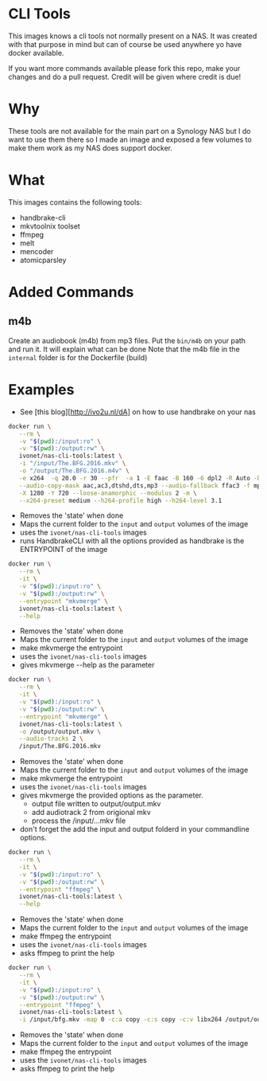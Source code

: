 # CLI Tools

This images knows a cli tools not normally present on a NAS.
It was created with that purpose in mind but can of course be used anywhere yo have docker available.

If you want more commands available please fork this repo, make your changes and do a pull request.
Credit will be given where credit is due!

# Why

These tools are not available for the main part on a Synology NAS
but I do want to use them there
so I made an image and exposed a few volumes to make them 
work as my NAS does support docker.

# What

This images contains the following tools:

* handbrake-cli
* mkvtoolnix toolset
* ffmpeg
* melt
* mencoder
* atomicparsley

# Added Commands

## m4b

Create an audiobook (m4b) from mp3 files.
Put the `bin/m4b` on your path and run it. It will explain what can be done
Note that the m4b file in the `internal` folder is for the Dockerfile (build)


# Examples

* See [this blog][http://ivo2u.nl/dA] on how to use handbrake on your nas

```bash
docker run \
   --rm \
   -v "$(pwd):/input:ro" \
   -v "$(pwd):/output:rw" \
   ivonet/nas-cli-tools:latest \
   -i "/input/The.BFG.2016.mkv" \
   -o "/output/The.BFG.2016.m4v" \
   -e x264  -q 20.0 -r 30 --pfr  -a 1 -E faac -B 160 -6 dpl2 -R Auto -D 0.0 \
   --audio-copy-mask aac,ac3,dtshd,dts,mp3 --audio-fallback ffac3 -f mp4 \
   -X 1280 -Y 720 --loose-anamorphic --modulus 2 -m \
   --x264-preset medium --h264-profile high --h264-level 3.1
```

* Removes the 'state' when done
* Maps the current folder to the `input` and `output` volumes of the image
* uses the `ivonet/nas-cli-tools` images
* runs HandbrakeCLI with all the options provided as handbrake is the ENTRYPOINT of the image


```bash
docker run \
   --rm \
   -it \
   -v "$(pwd):/input:ro" \
   -v "$(pwd):/output:rw" \
   --entrypoint "mkvmerge" \
   ivonet/nas-cli-tools:latest \
   --help
```

* Removes the 'state' when done
* Maps the current folder to the `input` and `output` volumes of the image
* make mkvmerge the entrypoint
* uses the `ivonet/nas-cli-tools` images
* gives mkvmerge --help as the parameter


```bash
docker run \
   --rm \
   -it \
   -v "$(pwd):/input:ro" \
   -v "$(pwd):/output:rw" \
   --entrypoint "mkvmerge" \
   ivonet/nas-cli-tools:latest \
   -o /output/output.mkv \
   --audio-tracks 2 \
   /input/The.BFG.2016.mkv
```

* Removes the 'state' when done
* Maps the current folder to the `input` and `output` volumes of the image
* make mkvmerge the entrypoint
* uses the `ivonet/nas-cli-tools` images
* gives mkvmerge the provided options as the parameter.
    * output file written to output/output.mkv
    * add audiotrack 2 from origional mkv
    * process the /input/...mkv file
* don't forget the add the input and output folderd in your commandline options.


```bash
docker run \
   --rm \
   -it \
   -v "$(pwd):/input:ro" \
   -v "$(pwd):/output:rw" \
   --entrypoint "ffmpeg" \
   ivonet/nas-cli-tools:latest \
   --help
```

* Removes the 'state' when done
* Maps the current folder to the `input` and `output` volumes of the image
* make ffmpeg the entrypoint
* uses the `ivonet/nas-cli-tools` images
* asks ffmpeg to print the help

```bash
docker run \
   --rm \
   -it \
   -v "$(pwd):/input:ro" \
   -v "$(pwd):/output:rw" \
   --entrypoint "ffmpeg" \
   ivonet/nas-cli-tools:latest \
   -i /input/bfg.mkv -map 0 -c:a copy -c:s copy -c:v libx264 /output/output.mkv
```

* Removes the 'state' when done
* Maps the current folder to the `input` and `output` volumes of the image
* make ffmpeg the entrypoint
* uses the `ivonet/nas-cli-tools` images
* asks ffmpeg to print the help

